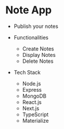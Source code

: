 # Note App

- Publish your notes

- Functionalities   
    - Create Notes
    - Display Notes
    - Delete Notes

- Tech Stack
    - Node.js
    - Express
    - MongoDB
    - React.js
    - Next.js
    - TypeScript
    - Materialize